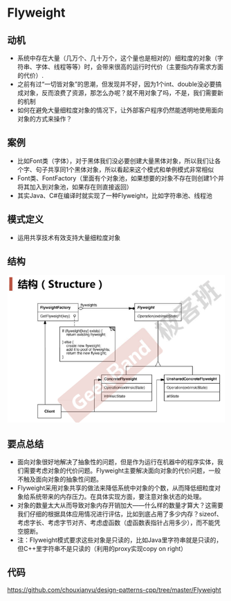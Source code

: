 # Flyweight

## 动机

* 系统中存在大量（几万个、几十万个，这个量也是相对的）细粒度的对象（字符串、字体、线程等等）时，会带来很高的运行时代价（主要指内存需求方面的代价）.
* 之前有过“一切皆对象”的思潮，但发现并不好，因为1个int、double没必要搞成对象，反而浪费了资源，那怎么办呢？就不用对象了吗，不是，我们需要新的机制
* 如何在避免大量细粒度对象的情况下，让外部客户程序仍然能透明地使用面向对象的方式来操作？

## 案例

* 比如Font类（字体），对于黑体我们没必要创建大量黑体对象，所以我们让各个字、句子共享同1个黑体对象，所以看起来这个模式和单例模式非常相似
* Font类、FontFactory（里面有个对象池，如果想要的对象不存在则创建1个并将其加入到对象池，如果存在则直接返回）
* 其实Java、C#在编译时就实现了一种Flyweight，比如字符串池、线程池

## 模式定义

* 运用共享技术有效支持大量细粒度对象

## 结构

![](./images/Flyweight.png)

## 要点总结

* 面向对象很好地解决了抽象性的问题，但是作为运行在机器中的程序实体，我们需要考虑对象的代价问题。Flyweight主要解决面向对象的代价问题，一般不触及面向对象的抽象性问题。
* Flyweight采用对象共享的做法来降低系统中对象的个数，从而降低细粒度对象给系统带来的内存压力。在具体实现方面，要注意对象状态的处理。
* 对象的数量太大从而导致对象内存开销加大——什么样的数量才算大？这需要我们仔细的根据具体应用情况进行评估，比如到底占用了多少内存？sizeof、考虑字长、考虑字节对齐、考虑虚函数（虚函数表指针占用多少），而不能凭空臆断。
* 注：Flyweight模式要求这些对象是只读的，比如Java里字符串就是只读的，但C++里字符串不是只读的（利用的proxy实现copy on right）

## 代码

https://github.com/chouxianyu/design-patterns-cpp/tree/master/Flyweight
